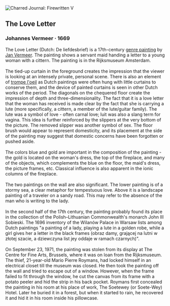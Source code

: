 <div class="artwork-of-the-day">
  <div class="container">
    <div class="img-wrapper">
      <img
        src="https://uploads3.wikiart.org/images/johannes-vermeer/the-love-letter.jpg!Large.jpg"
        alt="Charred Journal: Firewritten V" />
    </div>
    <div class="artwork-detail">
      <div class="artwork-origin"> 
        <h2 class="artwork-name">The Love Letter</h2>
        <h3 class="artist">
          Johannes Vermeer
                    ·  1669
        </h3>
      </div>
      <p class="description">
        <span class="artwork-description-text ng-binding" ng-bind-html="viewModel.ArtworkOfTheDay.Description | unsafe">The Love Letter (Dutch: De liefdesbrief) is a 17th-century <a target="_blank" href="/en/paintings-by-genre/genre-painting">genre painting</a> by <a target="_blank" href="/en/johannes-vermeer">Jan Vermeer</a>. The painting shows a servant maid handing a letter to a young woman with a cittern. The painting is in the Rijksmuseum Amsterdam.
<br>
<br>The tied-up curtain in the foreground creates the impression that the viewer is looking at an intensely private, personal scene. There is also an element of <a target="_blank" href="/en/paintings-by-genre/trompe-loeil">trompe l'oeil</a> as Dutch paintings were often hung with little curtains to conserve them, and the device of painted curtains is seen in other Dutch works of the period. The diagonals on the chequered floor create the impression of depth and three-dimensionality. The fact that it is a love letter that the woman has received is made clear by the fact that she is carrying a lute (more specifically, a cittern, a member of the lute/guitar family). The lute was a symbol of love - often carnal love; luit was also a slang term for vagina. This idea is further reinforced by the slippers at the very bottom of the picture. The removed slipper was another symbol of sex. The floor brush would appear to represent domesticity, and its placement at the side of the painting may suggest that domestic concerns have been forgotten or pushed aside.
<br>
<br>The colors blue and gold are important in the composition of the painting - the gold is located on the woman's dress, the top of the fireplace, and many of the objects, which complements the blue on the floor, the maid's dress, the picture frames, etc. Classical influence is also apparent in the ionic columns of the fireplace.
<br>
<br>The two paintings on the wall are also significant. The lower painting is of a stormy sea, a clear metaphor for tempestuous love. Above it is a landscape painting of a traveler on a sandy road. This may refer to the absence of the man who is writing to the lady.
<br>
<br>In the second half of the 17th century, the painting probably found its place in the collection of the Polish–Lithuanian Commonwealth's monarch John III Sobieski. The 1696 inventory of the Wilanów Palace in Warsaw lists among Dutch paintings "a painting of a lady, playing a lute in a golden robe, while a girl gives her a letter in the black frames (obraz damy, grającej na lutni w złotej szacie, a dziewczyna list jey oddaje w ramach czarnych)".
<br>
<br>On September 23, 1971, the painting was stolen from its display at The Centre for Fine Arts, Brussels, where it was on loan from the Rijksmuseum. The thief, 21-year-old Mario Pierre Roymans, had locked himself in an electrical closet till the museum was closed. He then took the painting off the wall and tried to escape out of a window. However, when the frame failed to fit through the window, he cut the canvas from its frame with a potato peeler and hid the strip in his back pocket. Roymans first concealed the painting in his room at his place of work, The Soetewey (or Soete-Wey) Hotel. Later he buried it in a forest, but when it started to rain, he recovered it and hid it in his room inside his pillowcase.</span>
                        <div class="text-shadow-container" ng-show="showShadow" style=""></div>
      </p>
    </div>
  </div>

</div>
